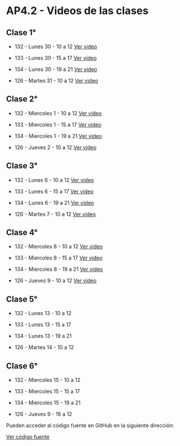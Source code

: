 AP4.2 - Videos de las clases
=


Clase 1°
-

* 132 - Lunes 30 - 10 a 12
[Ver video](https://utn.zoom.us/rec/share/r0nP7L5NxY2bobug2bWAd11ZvNCsV4sqn15vwWLQX3a_YuHVgnWKsm_kZNtoQi0r.i8vAriNC-KPVD-Uz)

* 133 - Lunes 30 - 15 a 17
[Ver video](https://utn.zoom.us/rec/share/-lxBRe4yPTHdPVgnuRVaeRAhAu_GA4_hrOtQSkOCgJ0TB_0KFWPoKSuvVKAisDCm.5dkA25WT0XX2s4K_)

* 134 - Lunes 30 - 19 a 21
[Ver video](https://utn.zoom.us/rec/share/r0nP7L5NxY2bobug2bWAd11ZvNCsV4sqn15vwWLQX3a_YuHVgnWKsm_kZNtoQi0r.i8vAriNC-KPVD-Uz)

* 126 - Martes 31 - 10 a 12
[Ver video](https://utn.zoom.us/rec/share/dyyCvsz5Si6RHNQ263RawphQjbRnS2Ep5Qwgxobzna-daIkH87WBnfb6qpL2DwV2.txbu7MKM30KJBTwx)


Clase 2°
-

* 132 - Miercoles 1 - 10 a 12
[Ver video](https://utn.zoom.us/rec/share/UdnbQTNXuo_x5ot533hRlZyuI9B5s9rJXPX-cnr6ESbVRy2vlJ9HaLNIuFxIHkUi.hLPzFQoaMzJebima)

* 133 - Miercoles 1 - 15 a 17
[Ver video](https://utn.zoom.us/rec/share/5uNmSCuOz3DdIliuUhVS6dIn9EO2Jd14KbHDy6-fJCsTxSXl8Y3RL5x_caC1o_VI.SpdACztvyQw7f34x)

* 134 - Miercoles 1 - 19 a 21
[Ver video](https://utn.zoom.us/rec/share/cSksMoX4Wzn2cbBdu1fhvnKztuKzfFd9AMc3MOnVtoP_qti8xBsP-g29S_o4tNNJ.2jprN1oITW0NndqD)

* 126 - Jueves 2 - 10 a 12
[Ver video](https://utn.zoom.us/rec/share/ZG0H9f_50-tGbfecGOJydib_I7v1P93MVyNDMXGz2G4Gkbp567R4PEQ1P9XNElSN.F1Q1_K4mEP2Roazp)


Clase 3°
-

* 132 - Lunes 6 - 10 a 12
[Ver video](https://utn.zoom.us/rec/share/K9ZonuXiRyq9V9rcnKvk-poq9UehdwmA2N30RxKpmyqUNL4isoybS1TaKF9rz3D0.4PuBlbxS8JY6Bu1b)

* 133 - Lunes 6 - 15 a 17
[Ver video](https://utn.zoom.us/rec/share/LVk_8OtZH4jk8l0ta_EvF5PEH-F4SxDxLjZ_5XsQRy1Dthf_88cidojs10mAsNuP.l0YZeFRn-OZEE9Uj)

* 134 - Lunes 6 - 19 a 21
[Ver video](https://utn.zoom.us/rec/share/wXhje_IklzSW59FB42ytnQwzxP9tqqDtbHvLNH4R4eWIJTYg2B-WVDvs01JiTYgg.7AyT7CcjZNAKHUvw)

* 126 - Martes 7 - 10 a 12
[Ver video](https://utn.zoom.us/rec/share/OEWeKShuJnqtN-MalmjCjnV703OF_VQaUU0h7wr8I1657EUFb5P3W2uXxKnrJ--V.96JxJR_ZXrVhbDDg)


Clase 4°
-

* 132 - Miercoles 8 - 10 a 12
[Ver video](https://utn.zoom.us/rec/share/9Z5QOhj6rZ-wOhClx53AxIoJYJmpCQ2F-4365oAKuHWgJhIldWX2ieKjMdVtDSAm.OFOnWMaZCnfRrEvN)

* 133 - Miercoles 8 - 15 a 17
[Ver video](https://utn.zoom.us/rec/share/eNReUU9kT4WG_ZcoSX7o3cJGGW8CaztklkG1orFvDs-_muUII3ev7YCklDCyccDF.uEtuG1c3Oe5mh7Gi)

* 134 - Miercoles 8 - 19 a 21
[Ver video](https://utn.zoom.us/rec/share/Ro018UFqq1rzCvBUe0w3ijRH8SvrupIGXg4s-V222lbueU1RSi-VPrTiUvFHOhcJ.XV9BdmKTV0tPJ_p4)

* 126 - Jueves 9 - 10 a 12
[Ver video](https://utn.zoom.us/rec/share/bUas8SSs3TzvcqdS_yYY92zl7CsrjxaUccBoB-mNRf1XY7H3iJOhPKbb--GyoIRB.3Yf1Rmv3o9aSIdGT)

Clase 5°
-

* 132 - Lunes 13 - 10 a 12

* 133 - Lunes 13 - 15 a 17

* 134 - Lunes 13 - 19 a 21

* 126 - Martes 14 - 10 a 12


Clase 6°
-

* 132 - Miercoles 15 - 10 a 12

* 133 - Miercoles 15 - 15 a 17

* 134 - Miercoles 15 - 19 a 21

* 126 - Jueves 9 - 16 a 12



Pueden acceder al código fuente en GitHub en la siguiente dirección:

[Ver código fuente](
https://github.com/AlejandroDiBattista/AP4-ReactJS)


